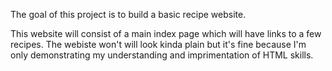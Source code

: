 The goal of this project is to build a basic recipe website.

This website will consist of a main index page which will have links to a few recipes.
The webiste won't will look kinda plain but it's fine because I'm only demonstrating my understanding and imprimentation of HTML skills.
